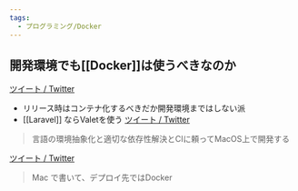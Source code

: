 ```yaml
---
tags:
  - プログラミング/Docker
---
```

## 開発環境でも[[Docker]]は使うべきなのか
[ツイート / Twitter](https://twitter.com/gara012/status/1628945865057660930)
- リリース時はコンテナ化するべきだか開発環境まではしない派
- [[Laravel]] ならValetを使う
[ツイート / Twitter](https://twitter.com/yugui/status/1628932091621801984)
>言語の環境抽象化と適切な依存性解決とCIに頼ってMacOS上で開発する

[ツイート / Twitter](https://twitter.com/sato_ryu/status/1628978596000985088)
>Mac で書いて、デプロイ先ではDocker